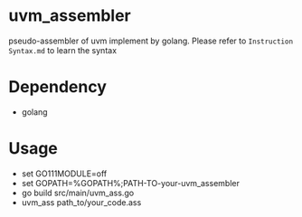 uvm_assembler
===============

pseudo-assembler of uvm implement by golang. Please refer to `Instruction Syntax.md` to learn the syntax

# Dependency

* golang

# Usage

* set GO111MODULE=off
* set GOPATH=%GOPATH%;PATH-TO-your-uvm_assembler
* go build src/main/uvm_ass.go
* uvm_ass path_to/your_code.ass
